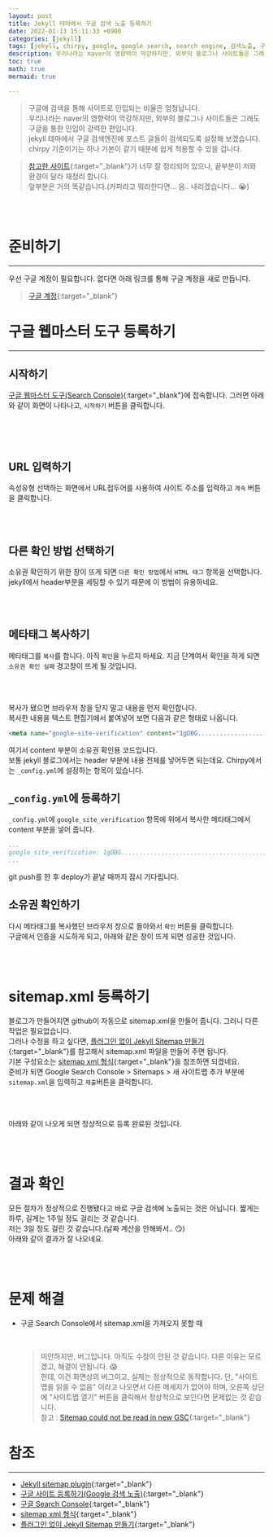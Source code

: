 ```yaml
---
layout: post
title: Jekyll 테마에서 구글 검색 노출 등록하기
date: 2022-01-13 15:11:33 +0900
categories: [jekyll]
tags: [jekyll, chirpy, google, google search, search engine, 검색노출, 구글검색, sitemap.xml, sitemap, 사이트맵]
description: 우리나라는 naver의 영향력이 막강하지만, 외부의 블로그나 사이트들은 그래도 구글을 통한 인입이 강력한 편입니다. jekyll 테마에서 구글 검색엔진에 포스트 글들이 검색되도록 설정해 보겠습니다.
toc: true
math: true
mermaid: true

---
```



> 구글에 검색을 통해 사이트로 인입되는 비율은 엄청납니다. \
> 우리나라는 naver의 영향력이 막강하지만, 외부의 블로그나 사이트들은 그래도 구글을 통한 인입이 강력한 편입니다. \
> jekyll 테마에서 구글 검색엔진에 포스트 글들이 검색되도록 설정해 보겠습니다.\
> chirpy 기준이기는 하나 기본이 같기 때문에 쉽게 적용할 수 있을 겁니다.

> [참고한 사이트](https://imweb.me/faq?mode=view&category=29&category2=35&idx=15573){:target="_blank"}가 너무 잘 정리되어 있으나, 끝부분이 저와 환경이 달라 재정리 합니다.\
> 앞부분은 거의 똑같습니다.(카피라고 뭐라한다면... 음.. 내리겠습니다... 😭)

<!-- 상단 광고 -->
<br>
<div class="card">
<script async src="https://pagead2.googlesyndication.com/pagead/js/adsbygoogle.js?client=ca-pub-8993100314477491"
     crossorigin="anonymous"></script>
<ins class="adsbygoogle"
     style="display:block; text-align:center;"
     data-ad-layout="in-article"
     data-ad-format="fluid"
     data-ad-client="ca-pub-8993100314477491"
     data-ad-slot="6115278830"></ins>
<script>
     (adsbygoogle = window.adsbygoogle || []).push({});
</script>
</div>
<br>

<!-- start post -->
# 준비하기
---
우선 구글 계정이 필요합니다. 없다면 아래 링크를 통해 구글 계정을 새로 만듭니다.
> [구글 계정](https://accounts.google.com/){:target="_blank"}


# 구글 웹마스터 도구 등록하기
---
## 시작하기

[구글 웹마스터 도구(Search Console)](https://accounts.google.com/){:target="_blank"}에 접속합니다. 그러면 아래와 같이 화면이 나타나고, `시작하기` 버튼을 클릭합니다.

<br>

<br>
<br>

## URL 입력하기

속성유형 선택하는 화면에서 URL접두어를 사용하여 사이트 주소를 입력하고 `계속` 버튼을 클릭합니다. 

<br>

<br>

## 다른 확인 방법 선택하기

소유권 확인하기 위한 창이 뜨게 되면 `다른 확인 방법`에서 `HTML 태그` 항목을 선택합니다. jekyll에서 header부분을 세팅할 수 있기 때문에 이 방법이 유용하네요.

<br>

<br>

## 메타태그 복사하기

메타태그를 `복사`를 합니다. 아직 `확인`을 누르지 마세요. 지금 단계여서 확인을 하게 되면 `소유권 확인 실패` 경고창이 뜨게 될 것입니다.   

<br>

<br>

복사가 됐으면 브라우저 창을 닫지 말고 내용을 먼저 확인합니다.   
복사한 내용을 텍스트 편집기에서 붙여넣어 보면 다음과 같은 형태로 나옵니다.

```html
<meta name="google-site-verification" content="1gDBG.........................................._stqA" />
```

여기서 content 부분이 소유권 확인용 코드입니다.   
보통 jekyll 블로그에서는 header 부분에 내용 전체를 넣어두면 되는데요. Chirpy에서는 `_config.yml`에 설정하는 항목이 있습니다.  


## `_config.yml`에 등록하기 
`_config.yml`에 `google_site_verification` 항목에 위에서 복사한 메타태그에서 content 부분을 넣어 줍니다.
```yml
...
google_site_verification: 1gDBG.........................................._stqA
...
``` 

git push를 한 후 deploy가 끝날 때까지 잠시 기다립니다.

## 소유권 확인하기 
다시 메타태그를 복사했던 브라우저 창으로 돌아와서 `확인` 버튼을 클릭합니다.   
구글에서 인증을 시도하게 되고, 아래와 같은 창이 뜨게 되면 성공한 것입니다.   

<br>

<br>


# sitemap.xml 등록하기 
블로그가 만들어지면 github이 자동으로 sitemap.xml을 만들어 줍니다. 그러니 다른 작업은 필요없습니다.   
그러나 수정을 하고 싶다면, [플러그인 없이 Jekyll Sitemap 만들기](https://dveamer.github.io/homepage/Sitemap.html){:target="_blank"}를 참고해서 sitemap.xml 파일을 만들어 주면 됩니다.  
기본 구성요소는 [sitemap xml 형식](https://superkts.pe.kr/upload/helper/file1/siteMapXML.htm){:target="_blank"}을 참조하면 되겠네요.  
준비가 되면 Google Search Console > Sitemaps > 새 사이트맵 추가 부분에 `sitemap.xml`을 입력하고 `제출`버튼을 클릭합니다.

<br>

<br>

아래와 같이 나오게 되면 정상적으로 등록 완료된 것입니다.

<br>

<br>

# 결과 확인
모든 절차가 정상적으로 진행됐다고 바로 구글 검색에 노출되는 것은 아닙니다. 짧게는 하루, 길게는 1주일 정도 걸리는 것 같습니다.  
저는 3일 정도 걸린 것 같습니다.(날짜 계산을 안해봐서.. 😏)  
아래와 같이 결과가 잘 나오네요.

<br>

<br>


# 문제 해결
* 구글 Search Console에서 sitemap.xml을 가져오지 못할 때
  <br>
  
  <br>

  > 미안하지만, 버그입니다. 아직도 수정이 안된 것 같습니다. 다른 이유는 모르겠고, 해결이 안됩니다. 😱\
  > 헌데, 이건 화면상의 버그이고, 실제는 정상적으로 동작합니다. 단, "사이트맵을 읽을 수 없음" 이라고 나오면서 다른 메세지가 없어야 하며, 오른쪽 상단에 "사이트맵 열기" 버튼을 클릭해서 정상적으로 보인다면 문제없는 것 같습니다.\
  > 참고 : [Sitemap could not be read in new GSC](https://support.google.com/webmasters/thread/3105916/sitemap-could-not-be-read-in-new-gsc?hl=en){:target="_blank"}



# 참조
---
* [Jekyll sitemap plugin](https://github.com/jekyll/jekyll-sitemap){:target="_blank"}
* [구글 사이트 등록하기(Google 검색 노출)](https://imweb.me/faq?mode=view&category=29&category2=35&idx=15573){:target="_blank"}
* [구글 Search Console](https://search.google.com/search-console){:target="_blank"}
* [sitemap xml 형식](https://superkts.pe.kr/upload/helper/file1/siteMapXML.htm){:target="_blank"}
* [플러그인 없이 Jekyll Sitemap 만들기](https://dveamer.github.io/homepage/Sitemap.html){:target="_blank"}


<!-- end post -->

<!-- 상단 광고 -->
<br>
<div class="card">
<script async src="https://pagead2.googlesyndication.com/pagead/js/adsbygoogle.js?client=ca-pub-8993100314477491"
     crossorigin="anonymous"></script>
<!-- 디스플레이광고-수평형 -->
<ins class="adsbygoogle"
     style="display:block"
     data-ad-client="ca-pub-8993100314477491"
     data-ad-slot="9549119208"
     data-ad-format="auto"
     data-full-width-responsive="true"></ins>
<script>
     (adsbygoogle = window.adsbygoogle || []).push({});
</script>
</div>
<br>
